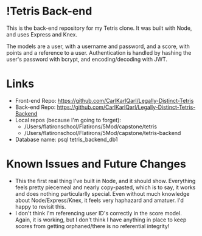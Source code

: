 # !Tetris Back-end

This is the back-end repository for my Tetris clone. It was built with Node, and uses Express and Knex.

The models are a user, with a username and password, and a score, with points and a reference to a user. Authentication is handled by hashing the user's password with bcrypt, and encoding/decoding with JWT.

# Links
- Front-end Repo: https://github.com/CarlKarlQarl/Legally-Distinct-Tetris
- Back-end Repo: https://github.com/CarlKarlQarl/Legally-Distinct-Tetris-Backend
- Local repos (because I'm going to forget):
    - /Users/flatironschool/Flatirons/5Mod/capstone/tetris
    - /Users/flatironschool/Flatirons/5Mod/capstone/tetris-backend
- Database name: psql tetris_backend_db1

# Known Issues and Future Changes
- This the first real thing I've built in Node, and it should show. Everything feels pretty piecemeal and nearly copy-pasted, which is to say, it works and does nothing particularlly special. Even without much knowledge about Node/Express/Knex, it feels very haphazard and amatuer. I'd happy to revisit this.
- I don't think I'm referencing user ID's correctly in the score model. Again, it is working, but I don't think I have anything in place to keep scores from getting orphaned/there is no referential integrity!